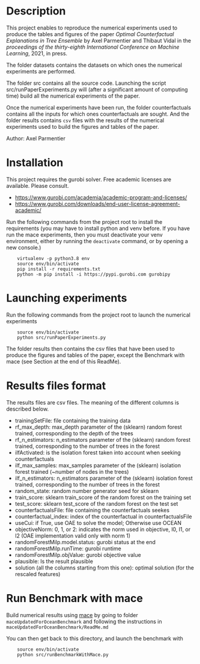 # Description

This project enables to reproduce the numerical experiments used to produce the tables and figures of the paper *Optimal Counterfactual Explanations in Tree Ensemble* by Axel Parmentier and Thibaut Vidal in the *proceedings of the thirty-eighth International Conference on Machine Learning*, 2021, in press. 

The folder datasets contains the datasets on which ones the numerical experiments are performed.

The folder src contains all the source code. Launching the script src/runPaperExperiments.py will (after a significant amount of computing time) build all the numerical experiments of the paper.

Once the numerical experiments have been run, the folder counterfactuals contains all the inputs for which ones counterfactuals are sought. And the folder results contains `csv` files with the results of the numerical experiments used to build the figures and tables of the paper.

Author: Axel Parmentier

# Installation

This project requires the gurobi solver. Free academic licenses are available. Please consult.

 - https://www.gurobi.com/academia/academic-program-and-licenses/
 - https://www.gurobi.com/downloads/end-user-license-agreement-academic/

Run the following commands from the project root to install the requirements (you may have to install python and venv before. If you have run the mace experiments, then you must deactivate your venv environment, either by running the `deactivate` command, or by opening a new console.)

```shell
    virtualenv -p python3.8 env
    source env/bin/activate
    pip install -r requirements.txt
    python -m pip install -i https://pypi.gurobi.com gurobipy
```

# Launching experiments

Run the following commands from the project root to launch the numerical experiments

```shell
    source env/bin/activate
    python src/runPaperExperiments.py
```

The folder results then contains the csv files that have been used to produce the figures and tables of the paper, except the Benchmark with mace (see Section at the end of this ReadMe).    

# Results files format

The results files are csv files. The meaning of the different columns is described below.

 - trainingSetFile: file containing the training data
 - rf_max_depth: max_depth parameter of the (sklearn) random forest trained, corresponding to the depth of the trees
 - rf_n_estimators: n_estimators parameter of the (sklearn) random forest trained, corresponding to the number of trees in the forest
 - ilfActivated: is the isolation forest taken into account when seeking counterfactuals
 - ilf_max_samples: max_samples parameter of the (sklearn) isolation forest trained (~number of nodes in the trees)
 - ilf_n_estimators:  n_estimators parameter of the (sklearn) isolation forest trained, corresponding to the number of trees in the forest
 - random_state: random number generator seed for sklearn
 - train_score: sklearn train_score of the random forest on the training set
 - test_score: sklearn test_score of the random forest on the test set
 - counterfactualsFile: file containing the counterfactuals seekes
 - counterfactual_index: index of the counterfactual in counterfactualsFile
 - useCui: if True, use OAE to solve the model; Otherwise use OCEAN
 - objectiveNorm: 0, 1, or 2: indicates the norm used in objective, l0, l1, or l2 (OAE implementation valid only with norm 1)
 - randomForestMilp.model.status: gurobi status at the end
 - randomForestMilp.runTime: gurobi runtime
 - randomForestMilp.objValue: gurobi objective value
 - plausible: Is the result plausible
 - solution (all the columns starting from this one): optimal solution (for the rescaled features)

# Run Benchmark with mace

Build numerical results using <a href="https://github.com/amirhk/mace">mace</a> by going to folder `maceUpdatedForOceanBenchmark` and following the instructions in `maceUpdatedForOceanBenchmark/ReadMe.md`

You can then get back to this directory, and launch the benchmark with

```shell
    source env/bin/activate
    python src/runBenchmarkWithMace.py
```
